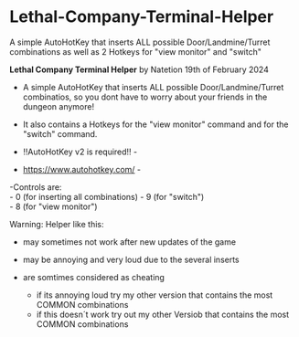 # Lethal-Company-Terminal-Helper
A simple AutoHotKey that inserts ALL possible Door/Landmine/Turret combinations as well as 2 Hotkeys for "view monitor" and "switch"

**Lethal Company Terminal Helper**
by Natetion
19th of February 2024


- A simple AutoHotKey that inserts ALL possible Door/Landmine/Turret combinatios, 
 so you dont have to worry about your friends in the dungeon anymore! 
- It also contains a Hotkeys for the "view monitor" command and for the "switch" command. 

- !!AutoHotKey v2 is required!! -
-  https://www.autohotkey.com/	-

-Controls are:   
		- 0 (for inserting all combinations)
		- 9 (for "switch")  
		- 8 (for "view monitor")

Warning:
Helper like this:
- may sometimes not work after new updates of the game
- may be annoying and very loud due to the several inserts
- are somtimes considered as cheating 

	- if its annoying loud try my other version that contains the most COMMON combinations
	- if this doesn´t work try out my other Versiob that contains the most COMMON combinations
